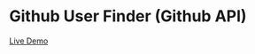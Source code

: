 # Github User Finder (Github API)

<a href="https://balajiravi-projects.netlify.app/github/index.html">Live Demo</a>
